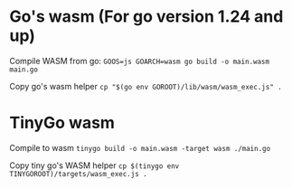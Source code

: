 # Go's wasm (For go version 1.24 and up)
Compile WASM from go:
`GOOS=js GOARCH=wasm go build -o main.wasm main.go`

Copy go's wasm helper
`cp "$(go env GOROOT)/lib/wasm/wasm_exec.js" .`

# TinyGo wasm
Compile to wasm
`tinygo build -o main.wasm -target wasm ./main.go`

Copy tiny go's WASM helper
`cp $(tinygo env TINYGOROOT)/targets/wasm_exec.js .`

